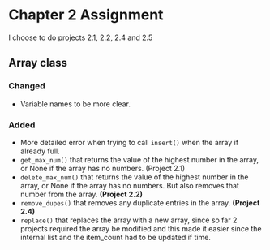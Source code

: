 
# Chapter 2 Assignment

I choose to do projects 2.1, 2.2, 2.4 and 2.5


## Array class

### Changed 
- Variable names to be more clear.
### Added 
- More detailed error when trying to call `insert()` when the array if already full.
- `get_max_num()` that returns the value of the highest number in the array, or None if the array has no numbers. (Project 2.1)
- `delete_max_num()` that returns the value of the highest number in the array, or None if the array has no numbers. But also removes that number from the array. **(Project 2.2)**
- `remove_dupes()` that removes any duplicate entries in the array. **(Project 2.4)**
- `replace()` that replaces the array with a new array, since so far 2 projects required the array be modified and this made it easier since the internal list and the item_count had to be updated if time.